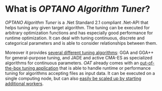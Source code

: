 # What is _OPTANO Algorithm Tuner_?
_OPTANO Algorithm Tuner_ is a .Net Standard 2.1 compliant .Net-API that helps tuning any given target algorithm. The tuning can be executed for arbitrary optimization functions and has especially good performance for runtime optimization. It can deal with tuning continuous, discrete and categorical parameters and is able to consider relationships between them.

Moreover it provides [several different tuning algorithms](userDoc/algorithms.md): GGA and GGA++ for general-purpose tuning, and JADE and active CMA-ES as specialized algorithms for continuous parameters. *OAT* already comes with an [out-of-the-box tuning application](userDoc/basic_usage.md) that is able to handle runtime or performance tuning for algorithms accepting files as input data. It can be executed on a single computing node, but can also [easily be scaled up by starting additional workers](userDoc/distributed.md).
